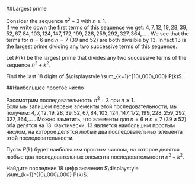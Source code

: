 ##Largest prime


Consider the sequence  $n^2+3$ with $n \ge 1$.  
If we write down the first terms of this sequence we get:
$4, 7, 12, 19, 28, 39, 52, 67, 84, 103, 124, 147, 172, 199, 228, 259, 292, 327, 364,$... .
We see that the terms for $n=6$ and $n=7$ ($39$ and $52$) are both divisible by $13$.
In fact $13$ is the largest prime dividing any two successive terms of this sequence.


Let $P(k)$ be the largest prime  that divides any two successive terms of the sequence $n^2+k^2$.


Find the last 18 digits of $\displaystyle \sum_{k=1}^{10\,000\,000} P(k)$.

##Наибольшее простое число


Рассмотрим последовательность $n^2+3$ при $n \ge 1$.  
Если мы запишем первые элементы этой последовательности, мы получим:
$4, 7, 12, 19, 28, 39, 52, 67, 84, 103, 124, 147, 172, 199, 228, 259, 292, 327, 364,$... .
Можно заметить, что элементы для $n=6$ и $n=7$ ($39$ и $52$) оба делятся на $13$.
Фактически, $13$ является наибольшим простым числом, на которое делятся любые два последовательных элемента этой последовательности.


Пусть $P(k)$ будет наибольшим простым числом, на которое делятся любые два последовательных элемента последовательности $n^2+k^2$.


Найдите последние 18 цифр значения $\displaystyle \sum_{k=1}^{10\,000\,000} P(k)$.


